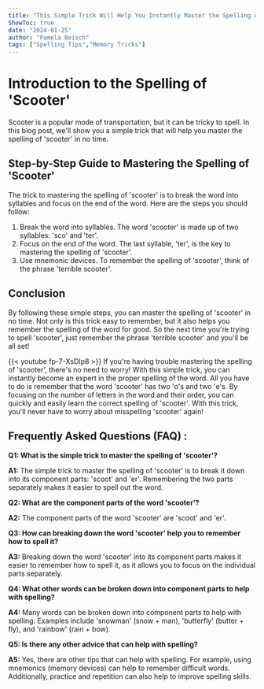 ```yaml
---
title: "This Simple Trick Will Help You Instantly Master the Spelling of 'Scooter'!"
ShowToc: true 
date: "2024-01-25"
author: "Pamela Beisch" 
tags: ["Spelling Tips","Memory Tricks"]
---
```

# Introduction to the Spelling of 'Scooter'
Scooter is a popular mode of transportation, but it can be tricky to spell. In this blog post, we'll show you a simple trick that will help you master the spelling of 'scooter' in no time. 

## Step-by-Step Guide to Mastering the Spelling of 'Scooter'
The trick to mastering the spelling of 'scooter' is to break the word into syllables and focus on the end of the word. Here are the steps you should follow: 

1. Break the word into syllables. The word 'scooter' is made up of two syllables: 'sco' and 'ter'. 
2. Focus on the end of the word. The last syllable, 'ter', is the key to mastering the spelling of 'scooter'. 
3. Use mnemonic devices. To remember the spelling of 'scooter', think of the phrase 'terrible scooter'. 

## Conclusion
By following these simple steps, you can master the spelling of 'scooter' in no time. Not only is this trick easy to remember, but it also helps you remember the spelling of the word for good. So the next time you're trying to spell 'scooter', just remember the phrase 'terrible scooter' and you'll be all set!

{{< youtube fp-7-XsDIp8 >}} 
If you're having trouble mastering the spelling of 'scooter', there's no need to worry! With this simple trick, you can instantly become an expert in the proper spelling of the word. All you have to do is remember that the word 'scooter' has two 'o's and two 'e's. By focusing on the number of letters in the word and their order, you can quickly and easily learn the correct spelling of 'scooter'. With this trick, you'll never have to worry about misspelling 'scooter' again!

## Frequently Asked Questions (FAQ) :
**Q1: What is the simple trick to master the spelling of 'scooter'?**

**A1:** The simple trick to master the spelling of 'scooter' is to break it down into its component parts: 'scoot' and 'er'. Remembering the two parts separately makes it easier to spell out the word.

**Q2: What are the component parts of the word 'scooter'?**

**A2:** The component parts of the word 'scooter' are 'scoot' and 'er'.

**Q3: How can breaking down the word 'scooter' help you to remember how to spell it?**

**A3:** Breaking down the word 'scooter' into its component parts makes it easier to remember how to spell it, as it allows you to focus on the individual parts separately.

**Q4: What other words can be broken down into component parts to help with spelling?**

**A4:** Many words can be broken down into component parts to help with spelling. Examples include 'snowman' (snow + man), 'butterfly' (butter + fly), and 'rainbow' (rain + bow).

**Q5: Is there any other advice that can help with spelling?**

**A5:** Yes, there are other tips that can help with spelling. For example, using mnemonics (memory devices) can help to remember difficult words. Additionally, practice and repetition can also help to improve spelling skills.





